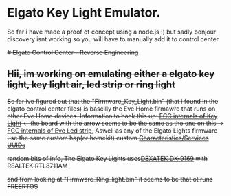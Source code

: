 # Elgato Key Light Emulator.

So far i have made a proof of concept using a node.js :)
but sadly bonjour discovery isnt working so you will have to manually add it to control center


~~# Elgato Control Center - Reverse Engineering~~

~~Hii, im working on emulating either a elgato key light, key light air, led strip or ring light~~
------
~~So far ive figured out that the "Firmware_Key_Light.bin" (that i found in the elgato control center files) is bascilly the Eve Home firmawre that runs on other Eve Home devices. Information to back this up: [FCC internals of Key Light](https://fccid.io/2AAFM-LGHT001/Internal-Photos/Int-Photos-4105915) <- the board with the arrow seems to be the same as the one on this -> [FCC internals of Eve Led strip](https://fccid.io/SNE-LST-001/Internal-Photos/Internal-Photos-3903976), Aswell as any of the Elgato Lights firmware use the same custom hap(or homekit) custom [Characteristics/Services UUIDs](https://gist.github.com/simont77/3f4d4330fa55b83f8ca96388d9004e7d)~~

~~random bits of info, 
The Elgato Key Lights uses[DEXATEK DK-9169](https://2449d990-bff5-48ad-a283-8cfad4bf84e1.filesusr.com/ugd/6752fc_b86b4686fbbe4ffd94d6026b169b3a97.pdf) with REALTEK RTL8711AM~~

~~and from looking at "Firmware_Ring_light.bin" it seems to be that ot runs FREERTOS~~

